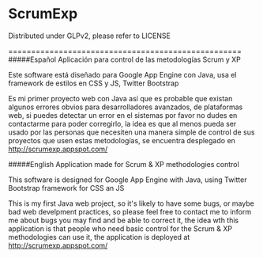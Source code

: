 ScrumExp
========

Distributed under GLPv2, please refer to LICENSE

===================================================
#####Español
Aplicación para control de las metodologías Scrum y XP

Este software está diseñado para Google App Engine con Java, usa el framework de estilos en CSS y JS, Twitter Bootstrap

Es mi primer proyecto web con Java así que es probable que existan algunos errores obvios para desarrolladores avanzados, de plataformas web, si puedes detectar un error en el sistemas por favor no dudes en contactarme para poder corregirlo, la idea es que al menos pueda ser usado por las personas que necesiten una manera simple de control de sus proyectos que usen estas metodologías, se encuentra desplegado en http://scrumexp.appspot.com/ 

#####English
Application made for Scrum & XP methodologies control

This software is designed for Google App Engine with Java, using Twitter Bootstrap framework for CSS an JS

This is my first Java web project, so it's likely to have some bugs, or maybe bad web develpment practices, so please feel free to contact me to inform me about bugs you may find and be able to correct it, the idea wth this application is that people who need basic control for the Scrum & XP methodologies can use it, the application is deployed at http://scrumexp.appspot.com/ 
